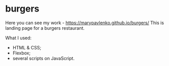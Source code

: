 # burgers
Here you can see my work - https://marypavlenko.github.io/burgers/ 
This is landing page for a burgers restaurant. 

What I used:
* HTML & CSS;
* Flexbox;
* several scripts on JavaScript.
